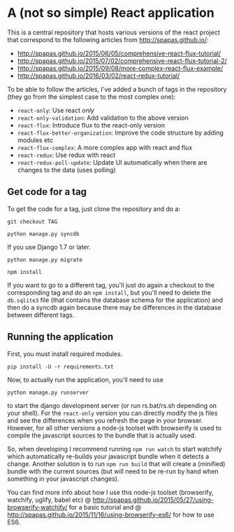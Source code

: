 A (not so simple) React application
===================================

This is a central repository that hosts various versions of the react project that correspond
to the following articles from http://spapas.github.io/:

- http://spapas.github.io/2015/06/05/comprehensive-react-flux-tutorial/
- http://spapas.github.io/2015/07/02/comprehensive-react-flux-tutorial-2/
- http://spapas.github.io/2015/09/08/more-complex-react-flux-example/
- http://spapas.github.io/2016/03/02/react-redux-tutorial/

To be able to follow the articles, I've added a bunch of tags in the repository (they go from
the simplest case to the most complex one):

- ``react-only``: Use react *only*
- ``react-only-validation``: Add validation to the above version
- ``react-flux``: Introduce flux to the react-only version
- ``react-flux-better-organization``: Improve the code structure by adding modules etc
- ``react-flux-complex``: A more complex app with react and flux
- ``react-redux``: Use redux with react
- ``react-redux-poll-update``: Update UI automatically when there are changes to the data (uses polling)

Get code for a tag
------------------

To get the code for a tag, just clone the repository and do a:

``git checkout TAG``

``python manage.py syncdb``

If you use Django 1.7 or later.

``python manage.py migrate``

``npm install``

If you want to go to a different tag, you'll just do again a checkout to
the corresponding tag and do an ``npm install``, but you'll need to delete the ``db.sqlite3`` file (that
contains the database schema for the application) and then do a syncdb again because
there may be differences in the database between different tags.

Running the application
-----------------------

First, you must install required modules.

``pip install -U -r requirements.txt`` 

Now, to actually run the application, you'll need to use

``python manage.py runserver`` 

to start the django development server (or run rs.bat/rs.sh depending on
your shell). For the ``react-only`` version you
can directly modify the js files and see the differences when you
refresh the page in your browser. However, for all
other versions a node-js toolset with browserify is used to compile
the javascript sources to the bundle that is actually used.

So, when developing I recommend running ``npm run watch`` to start watchify
which automatically re-builds your javascript bundle when it detects a change. Another
solution is to run ``npm run build`` that will create a (minified) bundle with
the current sources (but will need to be re-run by hand when something in your
javascript changes).


You can find more info about how I use this node-js toolset
(browserify, watchify, uglify, babel etc) @ http://spapas.github.io/2015/05/27/using-browserify-watchify/
for a basic tutorial and @ http://spapas.github.io/2015/11/16/using-browserify-es6/ for
how to use ES6.


